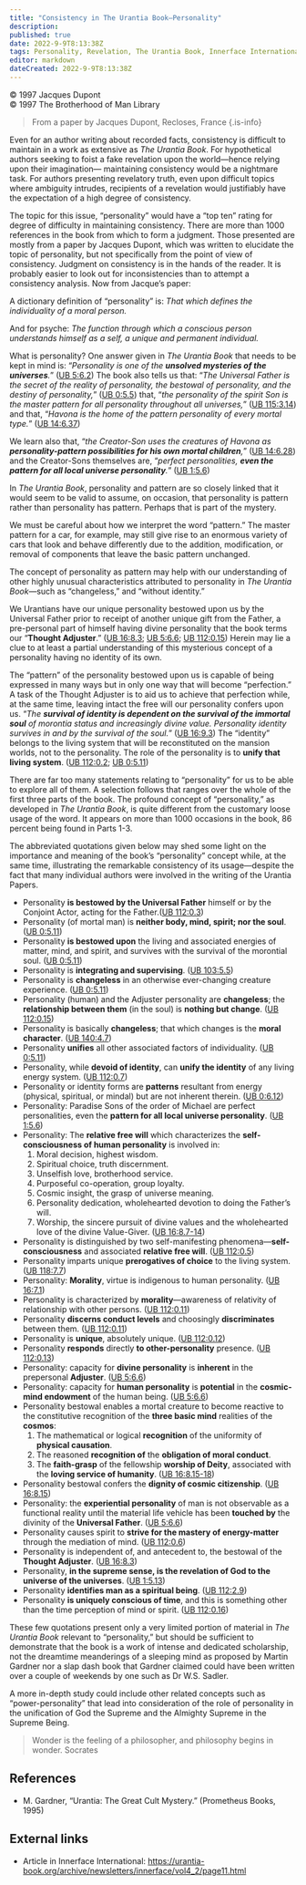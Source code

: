 ```yaml
---
title: "Consistency in The Urantia Book—Personality"
description: 
published: true
date: 2022-9-9T8:13:38Z
tags: Personality, Revelation, The Urantia Book, Innerface International, article
editor: markdown
dateCreated: 2022-9-9T8:13:38Z
---
```


<p class="v-card v-sheet theme--light grey lighten-3 px-2">© 1997 Jacques Dupont<br>© 1997 The Brotherhood of Man Library</p>

> From a paper by Jacques Dupont, Recloses, France
{.is-info}

Even for an author writing about recorded facts, consistency is difficult to maintain in a work as extensive as _The Urantia Book_. For hypothetical authors seeking to foist a fake revelation upon the world—hence relying upon their imagination— maintaining consistency would be a nightmare task. For authors presenting revelatory truth, even upon difficult topics where ambiguity intrudes, recipients of a revelation would justifiably have the expectation of a high degree of consistency.

The topic for this issue, “personality” would have a “top ten” rating for degree of difficulty in maintaining consistency. There are more than 1000 references in the book from which to form a judgment. Those presented are mostly from a paper by Jacques Dupont, which was written to elucidate the topic of personality, but not specifically from the point of view of consistency. Judgment on consistency is in the hands of the reader. It is probably easier to look out for inconsistencies than to attempt a consistency analysis. Now from Jacque’s paper:

A dictionary definition of “personality” is: _That which defines the individuality of a moral person._

And for psyche: _The function through which a conscious person understands himself as a self, a unique and permanent individual._

What is personality? One answer given in _The Urantia Book_ that needs to be kept in mind is: “_Personality is one of the ***unsolved mysteries of the universes***._” ([UB 5:6.2](/en/The_Urantia_Book/5#p6_2)) The book also tells us that: “_The Universal Father is the secret of the reality of personality, the bestowal of personality, and the destiny of personality,_” ([UB 0:5.5](/en/The_Urantia_Book/0#p5_5)) that, “_the personality of the spirit Son is the master pattern for all personality throughout all universes,_” ([UB 115:3.14](/en/The_Urantia_Book/115#p3_14)) and that, “_Havona is the home of the pattern personality of every mortal type._” ([UB 14:6.37](/en/The_Urantia_Book/14#p6_37))

We learn also that, “_the Creator-Son uses the creatures of Havona as ***personality-pattern possibilities for his own mortal children***,_” ([UB 14:6.28](/en/The_Urantia_Book/14#p6_28)) and the Creator-Sons themselves are, “_perfect personalities, ***even the pattern for all local universe personality***._” ([UB 1:5.6](/en/The_Urantia_Book/1#p5_6))

In _The Urantia Book_, personality and pattern are so closely linked that it would seem to be valid to assume, on occasion, that personality is pattern rather than personality has pattern. Perhaps that is part of the mystery.

We must be careful about how we interpret the word “pattern.” The master pattern for a car, for example, may still give rise to an enormous variety of cars that look and behave differently due to the addition, modification, or removal of components that leave the basic pattern unchanged.

The concept of personality as pattern may help with our understanding of other highly unusual characteristics attributed to personality in _The Urantia Book_—such as “changeless,” and “without identity.”

We Urantians have our unique personality bestowed upon us by the Universal Father prior to receipt of another unique gift from the Father, a pre-personal part of himself having divine personality that the book terms our “**Thought Adjuster**.” ([UB 16:8.3](/en/The_Urantia_Book/16#p8_3); [UB 5:6.6](/en/The_Urantia_Book/5#p6_6); [UB 112:0.15](/en/The_Urantia_Book/112#p0_15)) Herein may lie a clue to at least a partial understanding of this mysterious concept of a personality having no identity of its own.

The “pattern” of the personality bestowed upon us is capable of being expressed in many ways but in only one way that will become “perfection.” A task of the Thought Adjuster is to aid us to achieve that perfection while, at the same time, leaving intact the free will our personality confers upon us. “_The ***survival of identity is dependent on the survival of the immortal soul*** of morontia status and increasingly divine value. Personality identity survives in and by the survival of the soul._” ([UB 16:9.3](/en/The_Urantia_Book/16#p9_3)) The “identity” belongs to the living system that will be reconstituted on the mansion worlds, not to the personality. The role of the personality is to **unify that living system**. ([UB 112:0.2](/en/The_Urantia_Book/112#p0_2); [UB 0:5.11](/en/The_Urantia_Book/0#p5_11))

There are far too many statements relating to “personality” for us to be able to explore all of them. A selection follows that ranges over the whole of the first three parts of the book. The profound concept of “personality,” as developed in _The Urantia Book_, is quite different from the customary loose usage of the word. It appears on more than 1000 occasions in the book, 86 percent being found in Parts 1-3.

The abbreviated quotations given below may shed some light on the importance and meaning of the book’s “personality” concept while, at the same time, illustrating the remarkable consistency of its usage—despite the fact that many individual authors were involved in the writing of the Urantia Papers.

- Personality **is bestowed by the Universal Father** himself or by the Conjoint Actor, acting for the Father.([UB 112:0.3](/en/The_Urantia_Book/112#p0_3))
- Personality (of mortal man) is **neither body, mind, spirit; nor the soul**. ([UB 0:5.11](/en/The_Urantia_Book/0#p5_11))
- Personality **is bestowed upon** the living and associated energies of matter, mind, and spirit, and survives with the survival of the morontial soul. ([UB 0:5.11](/en/The_Urantia_Book/0#p5_11))
- Personality is **integrating and supervising**. ([UB 103:5.5](/en/The_Urantia_Book/103#p5_5))
- Personality is **changeless** in an otherwise ever-changing creature experience. ([UB 0:5.11](/en/The_Urantia_Book/0#p5_11))
- Personality (human) and the Adjuster personality are **changeless**; the **relationship between them** (in the soul) is **nothing but change**. ([UB 112:0.15](/en/The_Urantia_Book/112#p0_15))
- Personality is basically **changeless**; that which changes is the **moral character**. ([UB 140:4.7](/en/The_Urantia_Book/140#p4_7))
- Personality **unifies** all other associated factors of individuality. ([UB 0:5.11](/en/The_Urantia_Book/0#p5_11))
- Personality, while **devoid of identity**, can **unify the identity** of any living energy system. ([UB 112:0.7](/en/The_Urantia_Book/112#p0_7))
- Personality or identity forms are **patterns** resultant from energy (physical, spiritual, or mindal) but are not inherent therein. ([UB 0:6.12](/en/The_Urantia_Book/0#p6_12))
- Personality: Paradise Sons of the order of Michael are perfect personalities, even the **pattern for all local universe personality**. ([UB 1:5.6](/en/The_Urantia_Book/1#p5_6))
- Personality: The **relative free will** which characterizes the **self-consciousness of human personality** is involved in:
	1. Moral decision, highest wisdom.
	2. Spiritual choice, truth discernment.
	3. Unselfish love, brotherhood service.
	4. Purposeful co-operation, group loyalty.
	5. Cosmic insight, the grasp of universe meaning.
	6. Personality dedication, wholehearted devotion to doing the Father’s will.
	7. Worship, the sincere pursuit of divine values and the wholehearted love of the divine Value-Giver. ([UB 16:8.7-14](/en/The_Urantia_Book/16#p8_7))
- Personality is distinguished by two self-manifesting phenomena—**self-consciousness** and associated **relative free will**. ([UB 112:0.5](/en/The_Urantia_Book/112#p0_5))
- Personality imparts unique **prerogatives of choice** to the living system. ([UB 118:7.7](/en/The_Urantia_Book/118#p7_7))
- Personality: **Morality**, virtue is indigenous to human personality. ([UB 16:7.1](/en/The_Urantia_Book/16#p7_1))
- Personality is characterized by **morality**—awareness of relativity of relationship with other persons. ([UB 112:0.11](/en/The_Urantia_Book/112#p0_11))
- Personality **discerns conduct levels** and choosingly **discriminates** between them. ([UB 112:0.11](/en/The_Urantia_Book/112#p0_11))
- Personality is **unique**, absolutely unique. ([UB 112:0.12](/en/The_Urantia_Book/112#p0_12))
- Personality **responds** directly **to other-personality** presence. ([UB 112:0.13](/en/The_Urantia_Book/112#p0_13))
- Personality: capacity for **divine personality** is **inherent** in the prepersonal **Adjuster**. ([UB 5:6.6](/en/The_Urantia_Book/5#p6_6))
- Personality: capacity for **human personality** is **potential** in the **cosmic-mind endowment** of the human being. ([UB 5:6.6](/en/The_Urantia_Book/5#p6_6))
- Personality bestowal enables a mortal creature to become reactive to the constitutive recognition of the **three basic mind** realities of the **cosmos**:
	1. The mathematical or logical **recognition** of the uniformity of **physical causation**.
	2. The reasoned **recognition of** the **obligation of moral conduct**.
	3. The **faith-grasp** of the fellowship **worship of Deity**, associated with the **loving service of humanity**. ([UB 16:8.15-18](/en/The_Urantia_Book/16#p8_15))
- Personality bestowal confers the **dignity of cosmic citizenship**. ([UB 16:8.15](/en/The_Urantia_Book/16#p8_15))
- Personality: the **experiential personality** of man is not observable as a functional reality until the material life vehicle has been **touched by** the divinity of the **Universal Father**. ([UB 5:6.6](/en/The_Urantia_Book/5#p6_6))
- Personality causes spirit to **strive for the mastery of energy-matter** through the mediation of mind. ([UB 112:0.6](/en/The_Urantia_Book/112#p0_6))
- Personality is independent of, and antecedent to, the bestowal of the **Thought Adjuster**. ([UB 16:8.3](/en/The_Urantia_Book/16#p8_3))
- Personality, **in the supreme sense, is the revelation of God to the universe of the universes**. ([UB 1:5.13](/en/The_Urantia_Book/1#p5_13))
- Personality **identifies man as a spiritual being**. ([UB 112:2.9](/en/The_Urantia_Book/112#p2_9))
- Personality **is uniquely conscious of time**, and this is something other than the time perception of mind or spirit. ([UB 112:0.16](/en/The_Urantia_Book/112#p0_16))

These few quotations present only a very limited portion of material in _The Urantia Book_ relevant to “personality,” but should be sufficient to demonstrate that the book is a work of intense and dedicated scholarship, not the dreamtime meanderings of a sleeping mind as proposed by Martin Gardner nor a slap dash book that Gardner claimed could have been written over a couple of weekends by one such as Dr W.S. Sadler.

A more in-depth study could include other related concepts such as “power-personality” that lead into consideration of the role of personality in the unification of God the Supreme and the Almighty Supreme in the Supreme Being.

> Wonder is the feeling of a philosopher, and philosophy begins in wonder.
> Socrates

## References

- M. Gardner, “Urantia: The Great Cult Mystery.” (Prometheus Books, 1995)

## External links

- Article in Innerface International: https://urantia-book.org/archive/newsletters/innerface/vol4_2/page11.html


